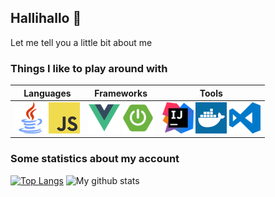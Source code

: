 ## Hallihallo 👋
Let me tell you a little bit about me

### Things I like to play around with

| Languages               | Frameworks           | Tools            |
| ----------------------- | -------------------- | -----------------|
| ![Java](https://github.com/MasterEvarior/MasterEvarior/blob/main/icons/java.png) ![JavaScript](https://github.com/MasterEvarior/MasterEvarior/blob/main/icons/javascript.png)| ![Vue](https://github.com/MasterEvarior/MasterEvarior/blob/main/icons/vue.png) ![Spring Boot](https://github.com/MasterEvarior/MasterEvarior/blob/main/icons/springboot.png) | ![IntelliJ](https://github.com/MasterEvarior/MasterEvarior/blob/main/icons/intellj.png) ![Docker](https://github.com/MasterEvarior/MasterEvarior/blob/main/icons/docker.png) ![Visual Studio Code](https://github.com/MasterEvarior/MasterEvarior/blob/main/icons/vscode.png) |

### Some statistics about my account

[![Top Langs](https://github-readme-stats.vercel.app/api/top-langs/?username=MasterEvarior)](https://github.com/anuraghazra/github-readme-stats)
![My github stats](https://github-readme-stats.vercel.app/api?username=MasterEvarior&show_icons=true)
